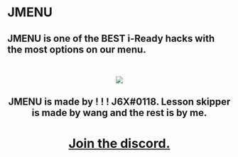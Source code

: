 # JMENU
<p style="text-align:center;">
<h2>JMENU is one of the BEST i-Ready hacks with the most options on our menu.</h2>
</p>
  <br>
<p style="text-align:center;">
  <img src="https://cdn.glitch.me/3ffb250d-17ed-4059-96f6-b63105c97664/logo.png"></img>
  </p>
<p style="text-align:center;">
<h2 style="text-align:center;">JMENU is made by ! ! ! J6X#0118. Lesson skipper is made by wang and the rest is by me.</h3>
</p>
<p style="text-align:center;">
<h1 style="text-align:center;"><a href="https://discord.gg/UppuATnYrG">Join the discord.</a></h1>
</p>
